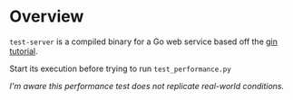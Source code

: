 # Overview
`test-server` is a compiled binary for a Go web service based off the [gin tutorial](https://go.dev/doc/tutorial/web-service-gin).

Start its execution before trying to run `test_performance.py`

*I'm aware this performance test does not replicate real-world conditions.*
